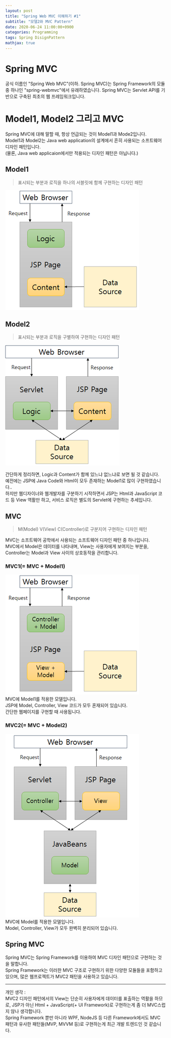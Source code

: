```yaml
---
layout: post
title: "Spring Web MVC 이해하기 #1"
subtitle: "모델2와 MVC Pattern"
date: 2020-06-24 11:00:00+0900
categories: Programming
tags: Spring DisignPattern
mathjax: true
---
```


# Spring MVC
공식 이름인 "Spring Web MVC"(이하. Spring MVC)는 Spring Framework의 모듈 중 하나인 "spring-webmvc"에서 유래하였습니다. 
Spring MVC는 Servlet API를 기반으로 구축된 최초의 웹 프레임워크입니다.

# Model1, Model2 그리고 MVC
Spring MVC에 대해 말할 때, 항상 언급되는 것이 Model1과 Mode2입니다.  
Model1과 Model2는 Java web application의 설계에서 흔히 사용되는 소프트웨어 디자인 패턴입니다.  
(물론, Java web applicaion에서만 적용되는 디자인 패턴은 아닙니다.)  

## Model1  
> 표시되는 부분과 로직을 하나의 서블릿에 함께 구현하는 디자인 패턴  

![model1](/resource/Spring/Mvc/model1.png)

## Model2  
> 표시되는 부분과 로직을 구별하여 구현하는 디자인 패턴  

![model2](/resource/Spring/Mvc/model2.png)


간단하게 정리하면, Logic과 Content가 함께 있느냐 없느냐로 보면 될 것 같습니다.  
예전에는 JSP에 Java Code와 Html이 모두 존재하는 Model1로 많이 구현하였습니다..  
하지만 웹디자이너와 웹개발자를 구분하기 시작하면서 JSP는 Html과 JavaScript 코드 등 View 역활만 하고, 서비스 로직은 별도의 Servlet에 구현하는 추세입니다.


## MVC
> M(Model) V(View) C(Controller)로 구분지어 구현하는 디자인 패턴  

MVC는 소프트웨어 공학에서 사용되는 소프트웨어 디자인 패턴 중 하나입니다.  
MVC에서 Model은 데이터를 나타내며, View는 사용자에게 보여지는 부분을, Controller는 Model과 View 사이의 상호동작을 관리합니다.  

### MVC1(= MVC + Model1)
![mvc1](/resource/Spring/Mvc/mvc1.png)  
MVC에 Model1를 적용한 모델입니다.  
JSP에 Model, Controller, View 코드가 모두 혼재되어 있습니다.  
간단한 웹페이지를 구현할 때 사용됩니다.

### MVC2(= MVC + Model2)
![mvc2](/resource/Spring/Mvc/mvc2.png)  
MVC에 Model를 적용한 모델입니다.  
Model, Controller, View가 모두 완벽히 분리되어 있습니다.  

## Spring MVC
Spring MVC는 Spring Framework를 이용하여 MVC 디자인 패턴으로 구현하는 것을 말합니다.  
Spring Framework는 이러한 MVC 구조로 구현하기 위한 다양한 모듈들을 포함하고 있으며, 많은 웹프로젝트가 MVC2 패턴을 사용하고 있습니다.  

---
개인 생각 :   
MVC2 디자인 패턴에서의 View는 단순히 사용자에게 데이터를 표출하는 역활을 하므로, JSP가 아닌 Html + JavaScript(+ UI Framework)로 구현하는게 좀 더 MVC스럽지 않나 생각합니다.  
Spring Framework 뿐만 아니라 WPF, NodeJS 등 다른 Framework에서도 MVC 패턴과 유사한 패턴들(MVP, MVVM 등)로 구현하는게 최근 개발 트렌드인 것 같습니다.

